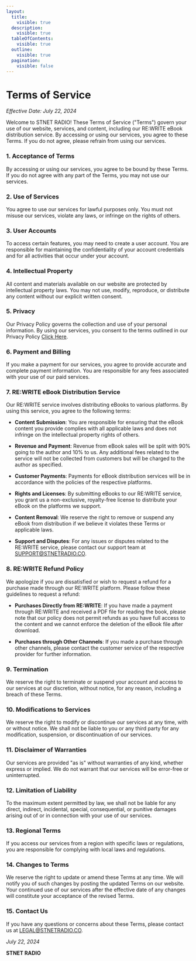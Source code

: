 ```yaml
---
layout:
  title:
    visible: true
  description:
    visible: true
  tableOfContents:
    visible: true
  outline:
    visible: true
  pagination:
    visible: false
---
```


# Terms of Service
*Effective Date: July 22, 2024*

Welcome to STNET RADIO! These Terms of Service ("Terms") govern your use of our website, services, and content, including our RE:WRITE eBook distribution service. By accessing or using our services, you agree to these Terms. If you do not agree, please refrain from using our services.

### 1. Acceptance of Terms

By accessing or using our services, you agree to be bound by these Terms. If you do not agree with any part of the Terms, you may not use our services.

### 2. Use of Services

You agree to use our services for lawful purposes only. You must not misuse our services, violate any laws, or infringe on the rights of others.

### 3. User Accounts

To access certain features, you may need to create a user account. You are responsible for maintaining the confidentiality of your account credentials and for all activities that occur under your account.

### 4. Intellectual Property

All content and materials available on our website are protected by intellectual property laws. You may not use, modify, reproduce, or distribute any content without our explicit written consent.

### 5. Privacy

Our Privacy Policy governs the collection and use of your personal information. By using our services, you consent to the terms outlined in our Privacy Policy [Click Here](https://docs.stnetradio.co/privacy-policy "Our Privacy Policy").

### 6. Payment and Billing

If you make a payment for our services, you agree to provide accurate and complete payment information. You are responsible for any fees associated with your use of our paid services.

### 7. RE:WRITE eBook Distribution Service

Our RE:WRITE service involves distributing eBooks to various platforms. By using this service, you agree to the following terms:

- **Content Submission**: You are responsible for ensuring that the eBook content you provide complies with all applicable laws and does not infringe on the intellectual property rights of others.

- **Revenue and Payment**: Revenue from eBook sales will be split with 90% going to the author and 10% to us. Any additional fees related to the service will not be collected from customers but will be charged to the author as specified.

- **Customer Payments**: Payments for eBook distribution services will be in accordance with the policies of the respective platforms.

- **Rights and Licenses**: By submitting eBooks to our RE:WRITE service, you grant us a non-exclusive, royalty-free license to distribute your eBook on the platforms we support.

- **Content Removal**: We reserve the right to remove or suspend any eBook from distribution if we believe it violates these Terms or applicable laws.

- **Support and Disputes**: For any issues or disputes related to the RE:WRITE service, please contact our support team at [SUPPORT@STNETRADIO.CO](mailto:support@stnetradio.co).

### 8. RE:WRITE Refund Policy

We apologize if you are dissatisfied or wish to request a refund for a purchase made through our RE:WRITE platform. Please follow these guidelines to request a refund:

- **Purchases Directly from RE:WRITE**: If you have made a payment through RE:WRITE and received a PDF file for reading the book, please note that our policy does not permit refunds as you have full access to the content and we cannot enforce the deletion of the eBook file after download.

- **Purchases through Other Channels**: If you made a purchase through other channels, please contact the customer service of the respective provider for further information.

### 9. Termination

We reserve the right to terminate or suspend your account and access to our services at our discretion, without notice, for any reason, including a breach of these Terms.

### 10. Modifications to Services

We reserve the right to modify or discontinue our services at any time, with or without notice. We shall not be liable to you or any third party for any modification, suspension, or discontinuation of our services.

### 11. Disclaimer of Warranties

Our services are provided "as is" without warranties of any kind, whether express or implied. We do not warrant that our services will be error-free or uninterrupted.

### 12. Limitation of Liability

To the maximum extent permitted by law, we shall not be liable for any direct, indirect, incidental, special, consequential, or punitive damages arising out of or in connection with your use of our services.

### 13. Regional Terms

If you access our services from a region with specific laws or regulations, you are responsible for complying with local laws and regulations.

### 14. Changes to Terms

We reserve the right to update or amend these Terms at any time. We will notify you of such changes by posting the updated Terms on our website. Your continued use of our services after the effective date of any changes will constitute your acceptance of the revised Terms.

### 15. Contact Us

If you have any questions or concerns about these Terms, please contact us at [LEGAL@STNETRADIO.CO](mailto:legal@stnetradio.co).

*July 22, 2024*

**STNET RADIO**
